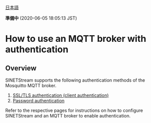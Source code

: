 <!--
Copyright (C) 2020 National Institute of Informatics

Licensed to the Apache Software Foundation (ASF) under one
or more contributor license agreements.  See the NOTICE file
distributed with this work for additional information
regarding copyright ownership.  The ASF licenses this file
to you under the Apache License, Version 2.0 (the
"License"); you may not use this file except in compliance
with the License.  You may obtain a copy of the License at

  http://www.apache.org/licenses/LICENSE-2.0

Unless required by applicable law or agreed to in writing,
software distributed under the License is distributed on an
"AS IS" BASIS, WITHOUT WARRANTIES OR CONDITIONS OF ANY
KIND, either express or implied.  See the License for the
specific language governing permissions and limitations
under the License.
-->

[日本語](mqtt-authentication.md)

**準備中** (2020-06-05 18:05:13 JST)

# How to use an MQTT broker with authentication

## Overview

SINETStream supports the following authentication methods of the Mosquitto MQTT broker.

1. [SSL/TLS authentication (client authentication)](mqtt-authentication-ssl.en.md)
1. [Password authentication](mqtt-authentication-password.en.md)

Refer to the respective pages for instructions on how to configure SINETStream and an MQTT broker to enable authentication.
